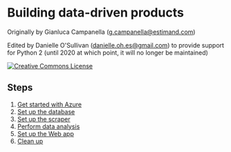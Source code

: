 # Building data-driven products

Originally by Gianluca Campanella (<g.campanella@estimand.com>)

Edited by Danielle O'Sullivan (<danielle.oh.es@gmail.com>) to provide support for Python 2 (until 2020 at which point, it will no longer be maintained)

[![Creative Commons License](https://i.creativecommons.org/l/by/4.0/80x15.png)](http://creativecommons.org/licenses/by/4.0/)

## Steps

1. [Get started with Azure](01-azure.md)
1. [Set up the database](02-cosmosdb.md)
1. [Set up the scraper](03-scraper.md)
1. [Perform data analysis](04-analysis.md)
1. [Set up the Web app](05-web-app.md)
1. [Clean up](06-cleanup.md)
